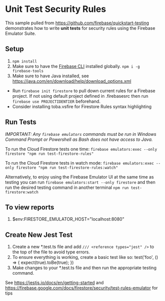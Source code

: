 # Unit Test Security Rules

This sample pulled from https://github.com/firebase/quickstart-testing demonstrates how to write **unit tests** for security rules using the Firebase Emulator Suite.

## Setup

1. `npm install`
2. Make sure to have the [Firebase CLI](https://firebase.google.com/docs/cli) installed globally. `npm i -g firebase-tools`
3. Make sure to have Java installed, see https://java.com/en/download/help/download_options.xml
- Run `firebase init firestore` to pull down current rules for a Firebase project. If not using default project defined in .firebasesrc then run `firebase use PROJECTIDENTIER` beforehand.
- Consider installing toba.vsfire for Firestore Rules syntax highlighting


## Run Tests

*IMPORTANT: Any `firebase emulators` commands must be run in Windows Command Prompt or Powershell as Bash does not have access to Java.*

To run the Cloud Firestore tests one time:
`firebase emulators:exec --only firestore "npm run test-firestore-rules"`

To run the Cloud Firestore tests in watch mode:
`firebase emulators:exec --only firestore "npm run test-firestore-rules:watch"`

Alternatively, to enjoy using the Firebase Emulator UI at the same time as testing you can run `firebase emulators:start --only firestore` and then run the desired testing command in another terminal `npm run test-firestore:watch`

## To view reports
1. $env:FIRESTORE_EMULATOR_HOST="localhost:8080"

## Create New Jest Test
1. Create a new *.test.ts file and add `/// <reference types="jest" />` to the top of the file to avoid type errors. 
2. To ensure everything is working, create a basic test like so:
test('foo', () => {
    expect(true).toBe(true);
})
3. Make changes to your *.test.ts file and then run the appropriate testing command.

See https://jestjs.io/docs/en/getting-started and https://firebase.google.com/docs/firestore/security/test-rules-emulator for tips